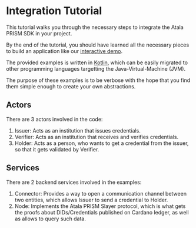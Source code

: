 # Integration Tutorial

This tutorial walks you through the necessary steps to integrate the Atala PRISM SDK in your project.

By the end of the tutorial, you should have learned all the necessary pieces to build an application like our [interactive demo](https://atalaprism.io).

The provided examples is written in [Kotlin](https://kotlinlang.org/), which can be easily migrated to other programming languages targetting the Java-Virtual-Machine (JVM).

The purpose of these examples is to be verbose with the hope that you find them simple enough to create your own abstractions.


## Actors
There are 3 actors involved in the code:
1. Issuer: Acts as an institution that issues credentials.
2. Verifier: Acts as an institution that receives and verifies credentials.
3. Holder: Acts as a person, who wants to get a credential from the issuer, so that it gets validated by Verifier.


## Services
There are 2 backend services involved in the examples:
1. Connector: Provides a way to open a communication channel between two entities, which allows Issuer to send a credential to Holder.
2. Node: Implements the Atala PRISM Slayer protocol, which is what gets the proofs about DIDs/Credentials published on Cardano ledger, as well as allows to query such data.
